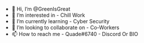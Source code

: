 - 👋 Hi, I’m @GreenIsGreat
- 👀 I’m interested in - Chill Work
- 🌱 I’m currently learning - Cyber Security
- 💞️ I’m looking to collaborate on - Co-Workers
- 📫 How to reach me - Quade#6740 - Discord Or BIO
